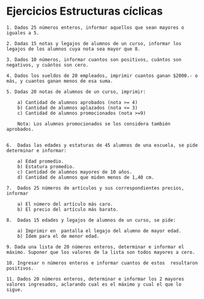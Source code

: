 # Ejercicios Estructuras cíclicas

    1. Dados 25 números enteros, informar aquellos que sean mayores o iguales a 5.

    2. Dadas 15 notas y legajos de alumnos de un curso, informar los legajos de los alumnos cuya nota sea mayor que 8.

    3. Dados 10 números, informar cuantos son positivos, cuántos son negativos, y cuántos son cero.

    4. Dados los sueldos de 20 empleados, imprimir cuantos ganan $2000.- o más, y cuantos ganan menos de esa suma.

    5. Dadas 20 notas de alumnos de un curso, imprimir:

        a) Cantidad de alumnos aprobados (nota >= 4)
        b) Cantidad de alumnos aplazados (nota <= 3)
        c) Cantidad de alumnos promocionados (nota >=9)

        Nota: Los alumnos promocionados se los considera también aprobados.


    6.  Dadas las edades y estaturas de 45 alumnos de una escuela, se pide determinar e informar:

        a) Edad promedio.
        b) Estatura promedio.
        c) Cantidad de alumnos mayores de 10 años.
        d) Cantidad de alumnos que miden menos de 1,40 cm.

    7.  Dados 25 números de artículos y sus correspondientes precios, informar

        a) El número del artículo más caro.
        b) El precio del artículo más barato.

    8.  Dadas 15 edades y legajos de alumnos de un curso, se pide:

        a) Imprimir en  pantalla el legajo del alumno de mayor edad.  
        b) Ídem para el de menor edad.

    9. Dada una lista de 20 números enteros, determinar e informar el máximo. Suponer que los valores de la lista son todos mayores a cero.

    10. Ingresar n números enteros e informar cuantos de estos  resultaron positivos.

    11. Dados 20 números enteros, determinar e informar los 2 mayores valores ingresados, aclarando cual es el máximo y cual el que lo sigue.
